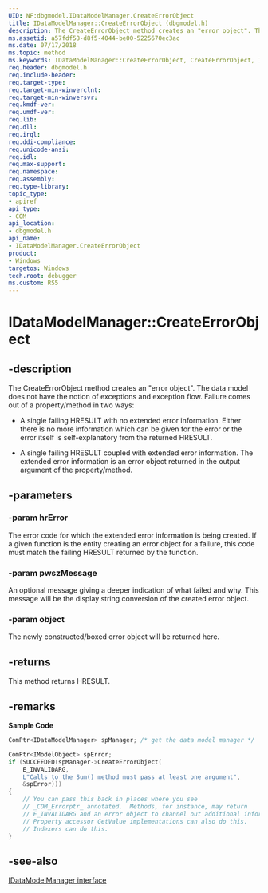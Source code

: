 ```yaml
---
UID: NF:dbgmodel.IDataModelManager.CreateErrorObject
title: IDataModelManager::CreateErrorObject (dbgmodel.h)
description: The CreateErrorObject method creates an "error object". The data model does not have the notion of exceptions and exception flow. 
ms.assetid: a57fdf58-d8f5-4044-be00-5225670ec3ac
ms.date: 07/17/2018
ms.topic: method
ms.keywords: IDataModelManager::CreateErrorObject, CreateErrorObject, IDataModelManager.CreateErrorObject, IDataModelManager::CreateErrorObject, IDataModelManager.CreateErrorObject
req.header: dbgmodel.h
req.include-header:
req.target-type:
req.target-min-winverclnt:
req.target-min-winversvr:
req.kmdf-ver:
req.umdf-ver:
req.lib:
req.dll:
req.irql: 
req.ddi-compliance:
req.unicode-ansi:
req.idl:
req.max-support:
req.namespace:
req.assembly:
req.type-library: 
topic_type: 
- apiref
api_type: 
- COM
api_location: 
- dbgmodel.h
api_name: 
- IDataModelManager.CreateErrorObject
product:
- Windows
targetos: Windows
tech.root: debugger
ms.custom: RS5
---
```


# IDataModelManager::CreateErrorObject


## -description

The CreateErrorObject method creates an "error object". The data model does not have the notion of exceptions and exception flow. Failure comes out of a property/method in two ways: 

- A single failing HRESULT with no extended error information. Either there is no more information which can be given for the error or the error itself is self-explanatory from the returned HRESULT.

- A single failing HRESULT coupled with extended error information. The extended error information is an error object returned in the output argument of the property/method.


## -parameters

### -param hrError
The error code for which the extended error information is being created. If a given function is the entity creating an error object for a failure, this code must match the failing HRESULT returned by the function.

### -param pwszMessage
An optional message giving a deeper indication of what failed and why. This message will be the display string conversion of the created error object.

### -param object
The newly constructed/boxed error object will be returned here.

## -returns
This method returns HRESULT.

## -remarks

**Sample Code**

```cpp
ComPtr<IDataModelManager> spManager; /* get the data model manager */

ComPtr<IModelObject> spError;
if (SUCCEEDED(spManager->CreateErrorObject(
    E_INVALIDARG, 
    L"Calls to the Sum() method must pass at least one argument", 
    &spError)))
{
    // You can pass this back in places where you see 
    // _COM_Errorptr_ annotated.  Methods, for instance, may return 
    // E_INVALIDARG and an error object to channel out additional information.
    // Property accessor GetValue implementations can also do this.  
    // Indexers can do this.
}
```

## -see-also

[IDataModelManager interface](nn-dbgmodel-idatamodelmanager.md)
